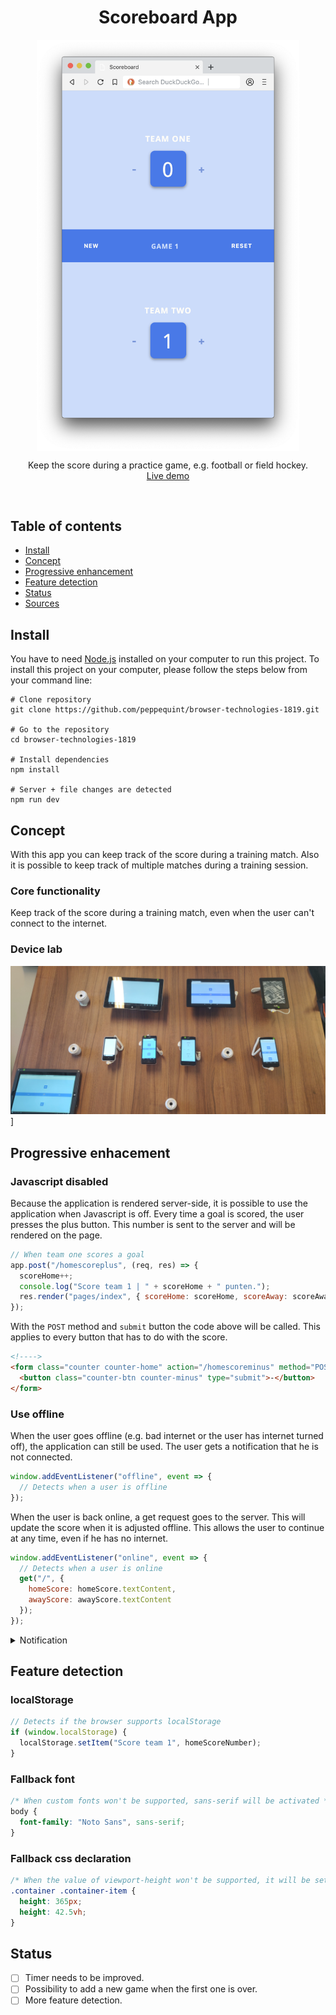 <div align="center">
	<h1 align='center'>Scoreboard App</h1>
	<img align='center' src="./public/src/img/screenshot-application.png" width="420" />
</div>
<p align="center">
	Keep the score during a practice game, e.g. football or field hockey.
	<br>
	<a href="https://browser-technologies-1819-pq.herokuapp.com/">Live demo</a>
</p>
<br>

## Table of contents

- [Install](#install)
- [Concept](#concept)
- [Progressive enhancement](#progressive-enhacement)
- [Feature detection](#feature-detection)
- [Status](#status)
- [Sources](#sources)

## Install

You have to need [Node.js](https://nodejs.org/en/download/) installed on your computer to run this project. To install this project on your computer, please follow the steps below from your command line:

```shell
# Clone repository
git clone https://github.com/peppequint/browser-technologies-1819.git

# Go to the repository
cd browser-technologies-1819

# Install dependencies
npm install

# Server + file changes are detected
npm run dev
```

## Concept

With this app you can keep track of the score during a training match. Also it is possible to keep track of multiple matches during a training session.

### Core functionality

Keep track of the score during a training match, even when the user can't connect to the internet.

### Device lab

![Device lab](./public/src/img/device-lab.jpg)]

## Progressive enhacement

### Javascript disabled

Because the application is rendered server-side, it is possible to use the application when Javascript is off. Every time a goal is scored, the user presses the plus button. This number is sent to the server and will be rendered on the page.

```javascript
// When team one scores a goal
app.post("/homescoreplus", (req, res) => {
  scoreHome++;
  console.log("Score team 1 | " + scoreHome + " punten.");
  res.render("pages/index", { scoreHome: scoreHome, scoreAway: scoreAway });
});
```

With the `POST` method and `submit` button the code above will be called. This applies to every button that has to do with the score.

```html
<!---->
<form class="counter counter-home" action="/homescoreminus" method="POST">
  <button class="counter-btn counter-minus" type="submit">-</button>
</form>
```

### Use offline

When the user goes offline (e.g. bad internet or the user has internet turned off), the application can still be used. The user gets a notification that he is not connected.

```javascript
window.addEventListener("offline", event => {
  // Detects when a user is offline
});
```

When the user is back online, a get request goes to the server. This will update the score when it is adjusted offline. This allows the user to continue at any time, even if he has no internet.

```javascript
window.addEventListener("online", event => {
  // Detects when a user is online
  get("/", {
    homeScore: homeScore.textContent,
    awayScore: awayScore.textContent
  });
});
```

<details><summary><a>Notification</a>
</summary>
<br>
<img src="./public/src/img/offline-noti.png" />
<br>
</details>

## Feature detection

### localStorage

```javascript
// Detects if the browser supports localStorage
if (window.localStorage) {
  localStorage.setItem("Score team 1", homeScoreNumber);
}
```

### Fallback font

```css
/* When custom fonts won't be supported, sans-serif will be activated */
body {
  font-family: "Noto Sans", sans-serif;
}
```

### Fallback css declaration

```css
/* When the value of viewport-height won't be supported, it will be set to pixels */
.container .container-item {
  height: 365px;
  height: 42.5vh;
}
```

## Status

- [ ] Timer needs to be improved.
- [ ] Possibility to add a new game when the first one is over.
- [ ] More feature detection.
